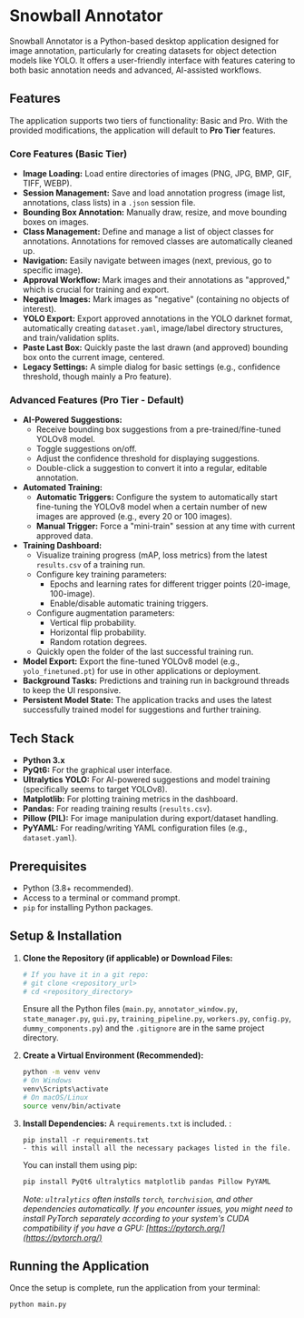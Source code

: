 # Snowball Annotator

Snowball Annotator is a Python-based desktop application designed for image annotation, particularly for creating datasets for object detection models like YOLO. It offers a user-friendly interface with features catering to both basic annotation needs and advanced, AI-assisted workflows.

## Features

The application supports two tiers of functionality: Basic and Pro. With the provided modifications, the application will default to **Pro Tier** features.

### Core Features (Basic Tier)

*   **Image Loading:** Load entire directories of images (PNG, JPG, BMP, GIF, TIFF, WEBP).
*   **Session Management:** Save and load annotation progress (image list, annotations, class lists) in a `.json` session file.
*   **Bounding Box Annotation:** Manually draw, resize, and move bounding boxes on images.
*   **Class Management:** Define and manage a list of object classes for annotations. Annotations for removed classes are automatically cleaned up.
*   **Navigation:** Easily navigate between images (next, previous, go to specific image).
*   **Approval Workflow:** Mark images and their annotations as "approved," which is crucial for training and export.
*   **Negative Images:** Mark images as "negative" (containing no objects of interest).
*   **YOLO Export:** Export approved annotations in the YOLO darknet format, automatically creating `dataset.yaml`, image/label directory structures, and train/validation splits.
*   **Paste Last Box:** Quickly paste the last drawn (and approved) bounding box onto the current image, centered.
*   **Legacy Settings:** A simple dialog for basic settings (e.g., confidence threshold, though mainly a Pro feature).

### Advanced Features (Pro Tier - Default)

*   **AI-Powered Suggestions:**
    *   Receive bounding box suggestions from a pre-trained/fine-tuned YOLOv8 model.
    *   Toggle suggestions on/off.
    *   Adjust the confidence threshold for displaying suggestions.
    *   Double-click a suggestion to convert it into a regular, editable annotation.
*   **Automated Training:**
    *   **Automatic Triggers:** Configure the system to automatically start fine-tuning the YOLOv8 model when a certain number of new images are approved (e.g., every 20 or 100 images).
    *   **Manual Trigger:** Force a "mini-train" session at any time with current approved data.
*   **Training Dashboard:**
    *   Visualize training progress (mAP, loss metrics) from the latest `results.csv` of a training run.
    *   Configure key training parameters:
        *   Epochs and learning rates for different trigger points (20-image, 100-image).
        *   Enable/disable automatic training triggers.
    *   Configure augmentation parameters:
        *   Vertical flip probability.
        *   Horizontal flip probability.
        *   Random rotation degrees.
    *   Quickly open the folder of the last successful training run.
*   **Model Export:** Export the fine-tuned YOLOv8 model (e.g., `yolo_finetuned.pt`) for use in other applications or deployment.
*   **Background Tasks:** Predictions and training run in background threads to keep the UI responsive.
*   **Persistent Model State:** The application tracks and uses the latest successfully trained model for suggestions and further training.

## Tech Stack

*   **Python 3.x**
*   **PyQt6:** For the graphical user interface.
*   **Ultralytics YOLO:** For AI-powered suggestions and model training (specifically seems to target YOLOv8).
*   **Matplotlib:** For plotting training metrics in the dashboard.
*   **Pandas:** For reading training results (`results.csv`).
*   **Pillow (PIL):** For image manipulation during export/dataset handling.
*   **PyYAML:** For reading/writing YAML configuration files (e.g., `dataset.yaml`).

## Prerequisites

*   Python (3.8+ recommended).
*   Access to a terminal or command prompt.
*   `pip` for installing Python packages.

## Setup & Installation

1.  **Clone the Repository (if applicable) or Download Files:**
    ```bash
    # If you have it in a git repo:
    # git clone <repository_url>
    # cd <repository_directory>
    ```
    Ensure all the Python files (`main.py`, `annotator_window.py`, `state_manager.py`, `gui.py`, `training_pipeline.py`, `workers.py`, `config.py`, `dummy_components.py`) and the `.gitignore` are in the same project directory.

2.  **Create a Virtual Environment (Recommended):**
    ```bash
    python -m venv venv
    # On Windows
    venv\Scripts\activate
    # On macOS/Linux
    source venv/bin/activate
    ```

3.  **Install Dependencies:**
    A `requirements.txt` is included. :
    ```
    pip install -r requirements.txt 
    - this will install all the necessary packages listed in the file.
    ```
    You can install them using pip:
    ```bash
    pip install PyQt6 ultralytics matplotlib pandas Pillow PyYAML
    ```
    *Note: `ultralytics` often installs `torch`, `torchvision`, and other dependencies automatically. If you encounter issues, you might need to install PyTorch separately according to your system's CUDA compatibility if you have a GPU: [https://pytorch.org/](https://pytorch.org/)*

## Running the Application

Once the setup is complete, run the application from your terminal:

```bash
python main.py